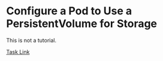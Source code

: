 # Configure a Pod to Use a PersistentVolume for Storage

This is not a tutorial.

[Task Link](https://kubernetes.io/docs/tasks/configure-pod-container/configure-persistent-volume-storage/)
